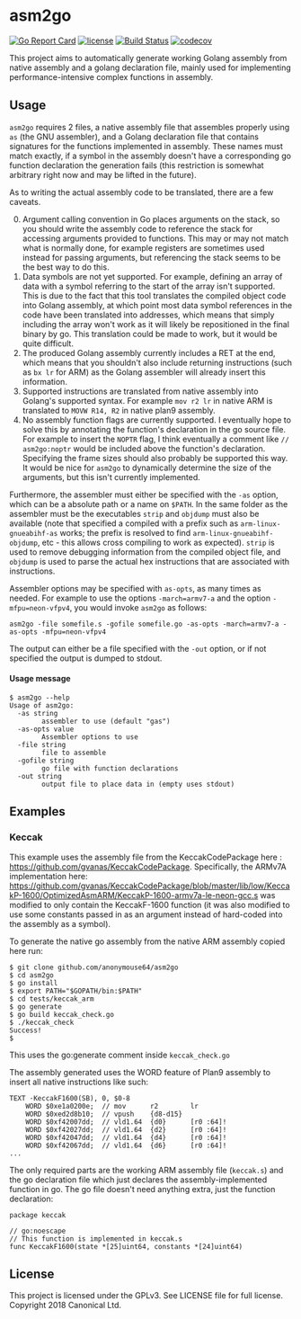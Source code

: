 # asm2go

[![Go Report Card](https://goreportcard.com/badge/github.com/anonymouse64/asm2go)](https://goreportcard.com/report/github.com/anonymouse64/asm2go)
[![license](https://img.shields.io/badge/license-GPLv3-blue.svg)](LICENSE)
[![Build Status](https://travis-ci.com/anonymouse64/asm2go.svg?branch=master)](https://travis-ci.com/anonymouse64/asm2go)
[![codecov](https://codecov.io/gh/anonymouse64/asm2go/branch/master/graph/badge.svg)](https://codecov.io/gh/anonymouse64/asm2go)


This project aims to automatically generate working Golang assembly from native assembly and a golang declaration file, mainly used for implementing performance-intensive complex functions in assembly. 

## Usage

`asm2go` requires 2 files, a native assembly file that assembles properly using `as` (the GNU assembler), and a Golang declaration file that contains signatures for the functions implemented in assembly. These names must match exactly, if a symbol in the assembly doesn't have a corresponding go function declaration the generation fails (this restriction is somewhat arbitrary right now and may be lifted in the future). 

As to writing the actual assembly code to be translated, there are a few caveats. 

0. Argument calling convention in Go places arguments on the stack, so you should write the assembly code to reference the stack for accessing arguments provided to functions. This may or may not match what is normally done, for example registers are sometimes used instead for passing arguments, but referencing the stack seems to be the best way to do this.
1. Data symbols are not yet supported. For example, defining an array of data with a symbol referring to the start of the array isn't supported. This is due to the fact that this tool translates the compiled object code into Golang assembly, at which point most data symbol references in the code have been translated into addresses, which means that simply including the array won't work as it will likely be repositioned in the final binary by go. This translation could be made to work, but it would be quite difficult.
2. The produced Golang assembly currently includes a RET at the end, which means that you shouldn't also include returning instructions (such as `bx lr` for ARM) as the Golang assembler will already insert this information.
3. Supported instructions are translated from native assembly into Golang's supported syntax. For example `mov r2 lr` in native ARM is translated to `MOVW R14, R2` in native plan9 assembly. 
4. No assembly function flags are currently supported. I eventually hope to solve this by annotating the function's declaration in the go source file. For example to insert the `NOPTR` flag, I think eventually a comment like `// asm2go:noptr` would be included above the function's declaration. Specifying the frame sizes should also probably be supported this way. It would be nice for `asm2go` to dynamically determine the size of the arguments, but this isn't currently implemented.

Furthermore, the assembler must either be specified with the `-as` option, which can be a absolute path or a name on `$PATH`. In the same folder as the assembler must be the executables `strip` and `objdump` must also be available (note that specified a compiled with a prefix such as `arm-linux-gnueabihf-as` works; the prefix is resolved to find `arm-linux-gnueabihf-objdump`, etc - this allows cross compiling to work as expected). `strip` is used to remove debugging information from the compiled object file, and `objdump` is used to parse the actual hex instructions that are associated with instructions.

Assembler options may be specified with `as-opts`, as many times as needed. For example to use the options `-march=armv7-a` and the option `-mfpu=neon-vfpv4`, you would invoke `asm2go` as follows:

```
asm2go -file somefile.s -gofile somefile.go -as-opts -march=armv7-a -as-opts -mfpu=neon-vfpv4
```

The output can either be a file specified with the `-out` option, or if not specified the output is dumped to stdout.

#### Usage message

```
$ asm2go --help
Usage of asm2go:
  -as string
    	assembler to use (default "gas")
  -as-opts value
    	Assembler options to use
  -file string
    	file to assemble
  -gofile string
    	go file with function declarations
  -out string
    	output file to place data in (empty uses stdout)
```

## Examples

### Keccak

This example uses the assembly file from the KeccakCodePackage here : https://github.com/gvanas/KeccakCodePackage. Specifically, the ARMv7A implementation here: https://github.com/gvanas/KeccakCodePackage/blob/master/lib/low/KeccakP-1600/OptimizedAsmARM/KeccakP-1600-armv7a-le-neon-gcc.s was modified to only contain the KeccakF-1600 function (it was also modified to use some constants passed in as an argument instead of hard-coded into the assembly as a symbol). 

To generate the native go assembly from the native ARM assembly copied here run:

	$ git clone github.com/anonymouse64/asm2go
	$ cd asm2go
	$ go install
	$ export PATH="$GOPATH/bin:$PATH"
	$ cd tests/keccak_arm
	$ go generate
	$ go build keccak_check.go
	$ ./keccak_check
	Success!
	$

This uses the go:generate comment inside `keccak_check.go`

The assembly generated uses the WORD feature of Plan9 assembly to insert all native instructions like such:

```
TEXT ·KeccakF1600(SB), 0, $0-8
    WORD $0xe1a0200e;  // mov      r2        lr 
    WORD $0xed2d8b10;  // vpush    {d8-d15}  
    WORD $0xf42007dd;  // vld1.64  {d0}      [r0 :64]!  
    WORD $0xf42027dd;  // vld1.64  {d2}      [r0 :64]!  
    WORD $0xf42047dd;  // vld1.64  {d4}      [r0 :64]!  
    WORD $0xf42067dd;  // vld1.64  {d6}      [r0 :64]!  
...
```

The only required parts are the working ARM assembly file (`keccak.s`) and the go declaration file which just declares the assembly-implemented function in go. The go file doesn't need anything extra, just the function declaration:

```
package keccak

// go:noescape
// This function is implemented in keccak.s
func KeccakF1600(state *[25]uint64, constants *[24]uint64)

```

## License

This project is licensed under the GPLv3. See LICENSE file for full license.
Copyright 2018 Canonical Ltd.